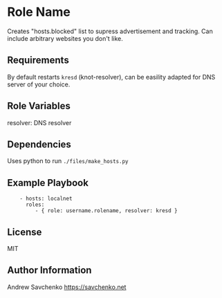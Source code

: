Role Name
=========
Creates "hosts.blocked" list to supress advertisement and tracking.
Can include arbitrary websites you don't like.

Requirements
------------
By default restarts `kresd` (knot-resolver), can be easility adapted for DNS server of your choice.

Role Variables
--------------
resolver: DNS resolver

Dependencies
------------
Uses python to run `./files/make_hosts.py`

Example Playbook
----------------
```
    - hosts: localnet
      roles:
         - { role: username.rolename, resolver: kresd }
```

License
-------
MIT

Author Information
------------------
Andrew Savchenko
https://savchenko.net
